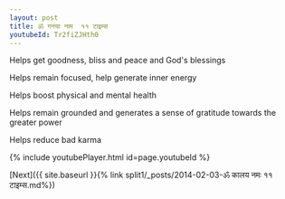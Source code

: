 ```yaml
---
layout: post
title: ॐ गनया नाम  ११ टाइम्स
youtubeId: Tr2fiZJHth0
---
```

 
 
Helps get goodness, bliss and peace and God's blessings
 
Helps remain focused, help generate inner energy 
 
Helps boost physical and mental health 
 
Helps remain grounded and generates a sense of gratitude towards the greater power 
 
Helps reduce bad karma
 
 
 
 


{% include youtubePlayer.html id=page.youtubeId %}
 
[Next]({{ site.baseurl }}{% link  split1/_posts/2014-02-03-ॐ कालय नमः ११ टाइम्स.md%})
 
